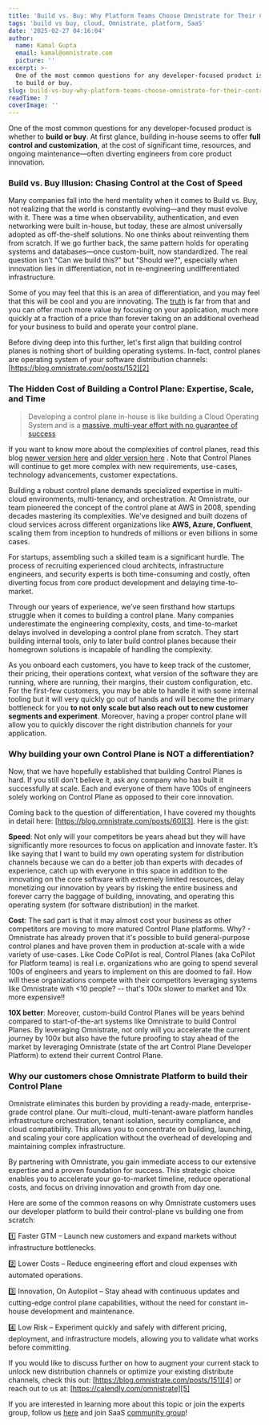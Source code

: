 ```yaml
---
title: 'Build vs. Buy: Why Platform Teams Choose Omnistrate for Their Control Plane'
tags: 'build vs buy, cloud, Omnistrate, platform, SaaS'
date: '2025-02-27 04:16:04'
author:
  name: Kamal Gupta
  email: kamal@omnistrate.com
  picture: ''
excerpt: >-
  One of the most common questions for any developer-focused product is whether
  to build or buy.
slug: build-vs-buy-why-platform-teams-choose-omnistrate-for-their-control-plane
readTime: 7
coverImage: ''
---
```


One of the most common questions for any developer-focused product is whether to **build or buy**. At first glance, building in-house seems to offer **full control and customization**, at the cost of significant time, resources, and ongoing maintenance—often diverting engineers from core product innovation.


### Build vs. Buy Illusion: Chasing Control at the Cost of Speed


Many companies fall into the herd mentality when it comes to Build vs. Buy, not realizing that the world is constantly evolving—and they must evolve with it. There was a time when observability, authentication, and even networking were built in-house, but today, these are almost universally adopted as off-the-shelf solutions. No one thinks about reinventing them from scratch. If we go further back, the same pattern holds for operating systems and databases—once custom-built, now standardized. The real question isn’t "Can we build this?" but "Should we?", especially when innovation lies in differentiation, not in re-engineering undifferentiated infrastructure.

Some of you may feel that this is an area of differentiation, and you may feel that this will be cool and you are innovating. The [truth][1] is far from that and you can offer much more value by focusing on your application, much more quickly at a fraction of a price than forever taking on an additional overhead for your business to build and operate your control plane. 

Before diving deep into this further, let's first align that building control planes is nothing short of building operating systems. In-fact, control planes are operating system of your software distribution channels: [https://blog.omnistrate.com/posts/152][2]


### The Hidden Cost of Building a Control Plane: Expertise, Scale, and Time


> Developing a control plane in-house is like building a Cloud Operating System and is a [massive, multi-year effort
> with no guarantee of success](https://www.infoq.com/news/2023/10/durable-execution-control-plane/?utm_source=chatgpt.com)

If you want to know more about the complexities of control planes, read this blog [newer version here](https://blog.omnistrate.com/posts/151) and [older version here](https://blog.omnistrate.com/posts/52) . Note that Control Planes will continue to get more complex with new requirements, use-cases, technology advancements, customer expectations.

Building a robust control plane demands specialized expertise in multi-cloud environments, multi-tenancy, and orchestration. At Omnistrate, our team pioneered the concept of the control plane at AWS in 2008, spending decades mastering its complexities. We've designed and built dozens of cloud services across different organizations like **AWS, Azure, Confluent**, scaling them from inception to hundreds of millions or even billions in some cases.

For startups, assembling such a skilled team is a significant hurdle. The process of recruiting experienced cloud architects, infrastructure engineers, and security experts is both time-consuming and costly, often diverting focus from core product development and delaying time-to-market.

Through our years of experience, we’ve seen firsthand how startups struggle when it comes to building a control plane. Many companies underestimate the engineering complexity, costs, and time-to-market delays involved in developing a control plane from scratch. They start building internal tools, only to later build control planes because their homegrown solutions is incapable of handling the complexity. 

As you onboard each customers, you have to keep track of the customer, their pricing, their operations context, what version of the software they are running, where are running, their margins, their custom configuration, etc. For the first-few customers, you may be able to handle it with some internal tooling but it will very quickly go out of hands and will become the primary bottleneck for you **to not only scale but also reach out to new customer segments and experiment**. Moreover, having a proper control plane will allow you to quickly discover the right distribution channels for your application.


### Why building your own Control Plane is NOT a differentiation?


Now, that we have hopefully established that building Control Planes is hard. If you still don't believe it, ask any company who has built it successfully at scale. Each and everyone of them have 100s of engineers solely working on Control Plane as opposed to their core innovation.

Coming back to the question of differentiation, I have covered my thoughts in detail here: [https://blog.omnistrate.com/posts/60][3]. Here is the gist:

**Speed**: Not only will your competitors be years ahead but they will have significantly more resources to focus on application and innovate faster. It’s like saying that I want to build my own operating system for distribution channels because we can do a better job than experts with decades of experience, catch up with everyone in this space in addition to the innovating on the core software with extremely limited resources, delay monetizing our innovation by years by risking the entire business and forever carry the baggage of building, innovating, and operating this operating system (for software distribution) in the market.

**Cost**: The sad part is that it may almost cost your business as other competitors are moving to more matured Control Plane platforms. Why? - Omnistrate has already proven that it's possible to build general-purpose control planes and have proven them in production at-scale with a wide variety of use-cases. Like Code CoPilot is real, Control Planes (aka CoPilot for Platform teams) is real i.e. organizations who are going to spend several 100s of engineers and years to implement on this are doomed to fail. How will these organizations compete with their competitors leveraging systems like Omnistrate with <10 people? -- that's 100x slower to market and 10x more expensive!!

**10X better**: Moreover, custom-build Control Planes will be years behind compared to start-of-the-art systems like Omnistrate to build Control Planes. By leveraging Omnistrate, not only will you accelerate the current journey by 100x but also have the future proofing to stay ahead of the market by leveraging Omnistrate (state of the art Control Plane Developer Platform) to extend their current Control Plane.


### Why our customers chose Omnistrate Platform to build their Control Plane


Omnistrate eliminates this burden by providing a ready-made, enterprise-grade control plane. Our multi-cloud, multi-tenant-aware platform handles infrastructure orchestration, tenant isolation, security compliance, and cloud compatibility. This allows you to concentrate on building, launching, and scaling your core application without the overhead of developing and maintaining complex infrastructure.

By partnering with Omnistrate, you gain immediate access to our extensive expertise and a proven foundation for success. This strategic choice enables you to accelerate your go-to-market timeline, reduce operational costs, and focus on driving innovation and growth from day one.

Here are some of the common reasons on why Omnistrate customers uses our developer platform to build their control-plane vs building one from scratch:

1️⃣ Faster GTM – Launch new customers and expand markets without infrastructure bottlenecks.

2️⃣ Lower Costs – Reduce engineering effort and cloud expenses with automated operations.

3️⃣ Innovation, On Autopilot – Stay ahead with continuous updates and cutting-edge control plane capabilities, without the need for constant in-house development and maintenance.

4️⃣ Low Risk – Experiment quickly and safely with different pricing, deployment, and infrastructure models, allowing you to validate what works before committing.

If you would like to discuss further on how to augment your current stack to unlock new distribution channels or optimize your existing distribute channels, check this out: [https://blog.omnistrate.com/posts/151][4] or reach out to us at: [https://calendly.com/omnistrate][5]

If you are interested in learning more about this topic or join the experts group, follow us [here][6] and join SaaS [community group][7]!


  [1]: https://blog.omnistrate.com/posts/60
  [2]: https://blog.omnistrate.com/posts/152
  [3]: https://blog.omnistrate.com/posts/60
  [4]: https://blog.omnistrate.com/posts/151
  [5]: https://calendly.com/omnistrate
  [6]: https://www.linkedin.com/company/omnistrate
  [7]: https://www.linkedin.com/groups/9880017/
